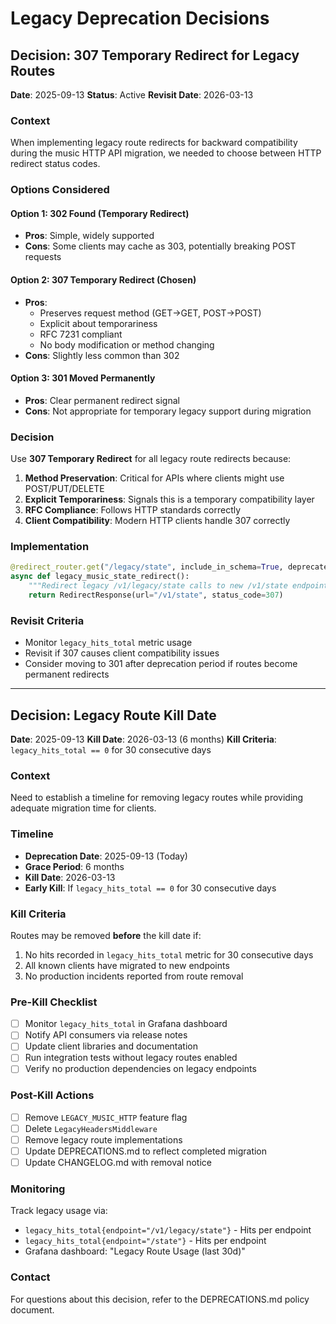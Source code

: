 # Legacy Deprecation Decisions

## Decision: 307 Temporary Redirect for Legacy Routes

**Date**: 2025-09-13
**Status**: Active
**Revisit Date**: 2026-03-13

### Context
When implementing legacy route redirects for backward compatibility during the music HTTP API migration, we needed to choose between HTTP redirect status codes.

### Options Considered

#### Option 1: 302 Found (Temporary Redirect)
- **Pros**: Simple, widely supported
- **Cons**: Some clients may cache as 303, potentially breaking POST requests

#### Option 2: 307 Temporary Redirect (Chosen)
- **Pros**:
  - Preserves request method (GET→GET, POST→POST)
  - Explicit about temporariness
  - RFC 7231 compliant
  - No body modification or method changing
- **Cons**: Slightly less common than 302

#### Option 3: 301 Moved Permanently
- **Pros**: Clear permanent redirect signal
- **Cons**: Not appropriate for temporary legacy support during migration

### Decision
Use **307 Temporary Redirect** for all legacy route redirects because:

1. **Method Preservation**: Critical for APIs where clients might use POST/PUT/DELETE
2. **Explicit Temporariness**: Signals this is a temporary compatibility layer
3. **RFC Compliance**: Follows HTTP standards correctly
4. **Client Compatibility**: Modern HTTP clients handle 307 correctly

### Implementation
```python
@redirect_router.get("/legacy/state", include_in_schema=True, deprecated=True)
async def legacy_music_state_redirect():
    """Redirect legacy /v1/legacy/state calls to new /v1/state endpoint."""
    return RedirectResponse(url="/v1/state", status_code=307)
```

### Revisit Criteria
- Monitor `legacy_hits_total` metric usage
- Revisit if 307 causes client compatibility issues
- Consider moving to 301 after deprecation period if routes become permanent redirects

---

## Decision: Legacy Route Kill Date

**Date**: 2025-09-13
**Kill Date**: 2026-03-13 (6 months)
**Kill Criteria**: `legacy_hits_total == 0` for 30 consecutive days

### Context
Need to establish a timeline for removing legacy routes while providing adequate migration time for clients.

### Timeline
- **Deprecation Date**: 2025-09-13 (Today)
- **Grace Period**: 6 months
- **Kill Date**: 2026-03-13
- **Early Kill**: If `legacy_hits_total == 0` for 30 consecutive days

### Kill Criteria
Routes may be removed **before** the kill date if:
1. No hits recorded in `legacy_hits_total` metric for 30 consecutive days
2. All known clients have migrated to new endpoints
3. No production incidents reported from route removal

### Pre-Kill Checklist
- [ ] Monitor `legacy_hits_total` in Grafana dashboard
- [ ] Notify API consumers via release notes
- [ ] Update client libraries and documentation
- [ ] Run integration tests without legacy routes enabled
- [ ] Verify no production dependencies on legacy endpoints

### Post-Kill Actions
- [ ] Remove `LEGACY_MUSIC_HTTP` feature flag
- [ ] Delete `LegacyHeadersMiddleware`
- [ ] Remove legacy route implementations
- [ ] Update DEPRECATIONS.md to reflect completed migration
- [ ] Update CHANGELOG.md with removal notice

### Monitoring
Track legacy usage via:
- `legacy_hits_total{endpoint="/v1/legacy/state"}` - Hits per endpoint
- `legacy_hits_total{endpoint="/state"}` - Hits per endpoint
- Grafana dashboard: "Legacy Route Usage (last 30d)"

### Contact
For questions about this decision, refer to the DEPRECATIONS.md policy document.
